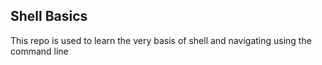 Shell Basics
---
This repo is used to learn the very basis of shell and navigating using the command line
